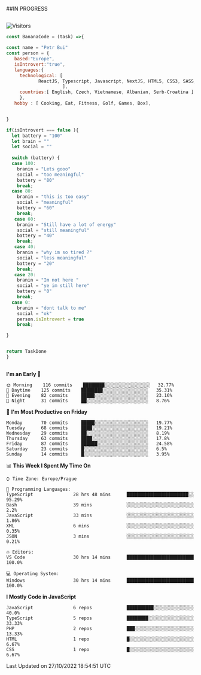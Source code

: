 ##IN PROGRESS
##
![Visitors](https://komarev.com/ghpvc/?username=petrbui&style=for-the-badge&label=Visitors+👀)
```Javascript
const BananaCode = (task) =>{

const name = "Petr Bui"
const person = {
   based:"Europe",
   isIntrovert:"true",
   languages:{
     technological: [ 
            ReactJS, Typescript, Javascript, NextJS, HTML5, CSS3, SASS, Redux, Node, Storybook, Styled-Component
                     ],
     countries:[ English, Czech, Vietnamese, Albanian, Serb-Croatina ]
     },
   hobby : [ Cooking, Eat, Fitness, Golf, Games, Box],


}

if(isIntrovert === false ){
  let battery = "100"
  let brain = ""
  let social = ""
  
  switch (battery) {
  case 100:
    branin = "Lets gooo"
    social = "too meaningful"
    battery = "80"
    break;
  case 80:
    branin = "this is too easy"
    social = "meaningful"
    battery = "60"
    break;
   case 60:
    branin = "Still have a lot of energy"
    social = "still meaningful"
    battery = "40"
    break;
   case 40:
    branin = "why im so tired ?"
    social = "less meaningful"
    battery = "20"
    break;
   case 20:
    branin = "Im not here "
    social = "ye im still here"
    battery = "0"
    break;
  case 0:
    branin = "dont talk to me"
    social = "ok"
    person.isIntrovert = true
    break;

}


return TaskDone
}
```



##
<!--
[![My GitHub stats](https://github-readme-stats.vercel.app/api?username=petrbui&theme=github_dark)](https://github.com/anuraghazra/github-readme-stats)

[![My wakatime stats](https://github-readme-stats.vercel.app/api/wakatime?username=petrbui&theme=github_dark)](https://github.com/anuraghazra/github-readme-stats)
-->
<!--START_SECTION:waka-->
**I'm an Early 🐤** 

```text
🌞 Morning    116 commits    ████████░░░░░░░░░░░░░░░░░   32.77% 
🌆 Daytime    125 commits    ████████░░░░░░░░░░░░░░░░░   35.31% 
🌃 Evening    82 commits     █████░░░░░░░░░░░░░░░░░░░░   23.16% 
🌙 Night      31 commits     ██░░░░░░░░░░░░░░░░░░░░░░░   8.76%

```
📅 **I'm Most Productive on Friday** 

```text
Monday       70 commits     █████░░░░░░░░░░░░░░░░░░░░   19.77% 
Tuesday      68 commits     ████░░░░░░░░░░░░░░░░░░░░░   19.21% 
Wednesday    29 commits     ██░░░░░░░░░░░░░░░░░░░░░░░   8.19% 
Thursday     63 commits     ████░░░░░░░░░░░░░░░░░░░░░   17.8% 
Friday       87 commits     ██████░░░░░░░░░░░░░░░░░░░   24.58% 
Saturday     23 commits     █░░░░░░░░░░░░░░░░░░░░░░░░   6.5% 
Sunday       14 commits     █░░░░░░░░░░░░░░░░░░░░░░░░   3.95%

```


📊 **This Week I Spent My Time On** 

```text
⌚︎ Time Zone: Europe/Prague

💬 Programming Languages: 
TypeScript               28 hrs 48 mins      ███████████████████████░░   95.29% 
Bash                     39 mins             ░░░░░░░░░░░░░░░░░░░░░░░░░   2.2% 
JavaScript               33 mins             ░░░░░░░░░░░░░░░░░░░░░░░░░   1.86% 
XML                      6 mins              ░░░░░░░░░░░░░░░░░░░░░░░░░   0.35% 
JSON                     3 mins              ░░░░░░░░░░░░░░░░░░░░░░░░░   0.21%

🔥 Editors: 
VS Code                  30 hrs 14 mins      █████████████████████████   100.0%

💻 Operating System: 
Windows                  30 hrs 14 mins      █████████████████████████   100.0%

```

**I Mostly Code in JavaScript** 

```text
JavaScript               6 repos             ██████████░░░░░░░░░░░░░░░   40.0% 
TypeScript               5 repos             ████████░░░░░░░░░░░░░░░░░   33.33% 
PHP                      2 repos             ███░░░░░░░░░░░░░░░░░░░░░░   13.33% 
HTML                     1 repo              █░░░░░░░░░░░░░░░░░░░░░░░░   6.67% 
CSS                      1 repo              █░░░░░░░░░░░░░░░░░░░░░░░░   6.67%

```



 Last Updated on 27/10/2022 18:54:51 UTC
<!--END_SECTION:waka-->
